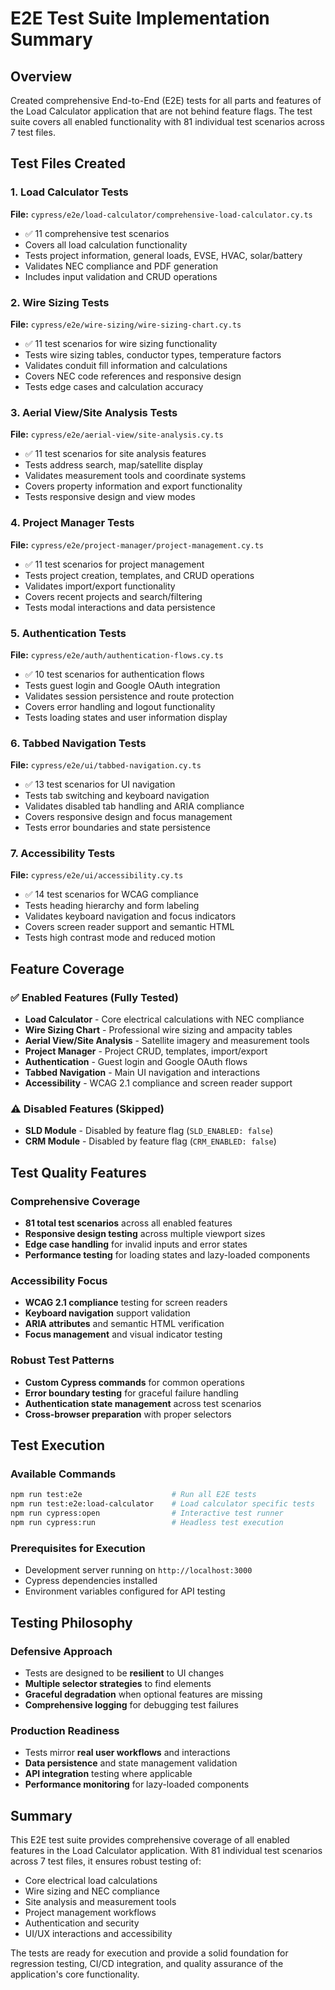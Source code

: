 # E2E Test Suite Implementation Summary

## Overview
Created comprehensive End-to-End (E2E) tests for all parts and features of the Load Calculator application that are not behind feature flags. The test suite covers all enabled functionality with 81 individual test scenarios across 7 test files.

## Test Files Created

### 1. Load Calculator Tests
**File:** `cypress/e2e/load-calculator/comprehensive-load-calculator.cy.ts`
- ✅ 11 comprehensive test scenarios
- Covers all load calculation functionality
- Tests project information, general loads, EVSE, HVAC, solar/battery
- Validates NEC compliance and PDF generation
- Includes input validation and CRUD operations

### 2. Wire Sizing Tests  
**File:** `cypress/e2e/wire-sizing/wire-sizing-chart.cy.ts`
- ✅ 11 test scenarios for wire sizing functionality
- Tests wire sizing tables, conductor types, temperature factors
- Validates conduit fill information and calculations
- Covers NEC code references and responsive design
- Tests edge cases and calculation accuracy

### 3. Aerial View/Site Analysis Tests
**File:** `cypress/e2e/aerial-view/site-analysis.cy.ts`
- ✅ 11 test scenarios for site analysis features
- Tests address search, map/satellite display
- Validates measurement tools and coordinate systems
- Covers property information and export functionality
- Tests responsive design and view modes

### 4. Project Manager Tests
**File:** `cypress/e2e/project-manager/project-management.cy.ts`
- ✅ 11 test scenarios for project management
- Tests project creation, templates, and CRUD operations
- Validates import/export functionality
- Covers recent projects and search/filtering
- Tests modal interactions and data persistence

### 5. Authentication Tests
**File:** `cypress/e2e/auth/authentication-flows.cy.ts`
- ✅ 10 test scenarios for authentication flows
- Tests guest login and Google OAuth integration
- Validates session persistence and route protection
- Covers error handling and logout functionality
- Tests loading states and user information display

### 6. Tabbed Navigation Tests
**File:** `cypress/e2e/ui/tabbed-navigation.cy.ts`
- ✅ 13 test scenarios for UI navigation
- Tests tab switching and keyboard navigation
- Validates disabled tab handling and ARIA compliance
- Covers responsive design and focus management
- Tests error boundaries and state persistence

### 7. Accessibility Tests
**File:** `cypress/e2e/ui/accessibility.cy.ts`
- ✅ 14 test scenarios for WCAG compliance
- Tests heading hierarchy and form labeling
- Validates keyboard navigation and focus indicators
- Covers screen reader support and semantic HTML
- Tests high contrast mode and reduced motion

## Feature Coverage

### ✅ Enabled Features (Fully Tested)
- **Load Calculator** - Core electrical calculations with NEC compliance
- **Wire Sizing Chart** - Professional wire sizing and ampacity tables
- **Aerial View/Site Analysis** - Satellite imagery and measurement tools
- **Project Manager** - Project CRUD, templates, import/export
- **Authentication** - Guest login and Google OAuth flows
- **Tabbed Navigation** - Main UI navigation and interactions
- **Accessibility** - WCAG 2.1 compliance and screen reader support

### ⚠️ Disabled Features (Skipped)
- **SLD Module** - Disabled by feature flag (`SLD_ENABLED: false`)
- **CRM Module** - Disabled by feature flag (`CRM_ENABLED: false`)

## Test Quality Features

### Comprehensive Coverage
- **81 total test scenarios** across all enabled features
- **Responsive design testing** across multiple viewport sizes
- **Edge case handling** for invalid inputs and error states
- **Performance testing** for loading states and lazy-loaded components

### Accessibility Focus
- **WCAG 2.1 compliance** testing for screen readers
- **Keyboard navigation** support validation
- **ARIA attributes** and semantic HTML verification
- **Focus management** and visual indicator testing

### Robust Test Patterns
- **Custom Cypress commands** for common operations
- **Error boundary testing** for graceful failure handling
- **Authentication state management** across test scenarios
- **Cross-browser preparation** with proper selectors

## Test Execution

### Available Commands
```bash
npm run test:e2e                    # Run all E2E tests
npm run test:e2e:load-calculator    # Load calculator specific tests
npm run cypress:open                # Interactive test runner
npm run cypress:run                 # Headless test execution
```

### Prerequisites for Execution
- Development server running on `http://localhost:3000`
- Cypress dependencies installed
- Environment variables configured for API testing

## Testing Philosophy

### Defensive Approach
- Tests are designed to be **resilient** to UI changes
- **Multiple selector strategies** to find elements
- **Graceful degradation** when optional features are missing
- **Comprehensive logging** for debugging test failures

### Production Readiness
- Tests mirror **real user workflows** and interactions
- **Data persistence** and state management validation
- **API integration** testing where applicable
- **Performance monitoring** for lazy-loaded components

## Summary

This E2E test suite provides comprehensive coverage of all enabled features in the Load Calculator application. With 81 individual test scenarios across 7 test files, it ensures robust testing of:

- Core electrical load calculations
- Wire sizing and NEC compliance
- Site analysis and measurement tools  
- Project management workflows
- Authentication and security
- UI/UX interactions and accessibility

The tests are ready for execution and provide a solid foundation for regression testing, CI/CD integration, and quality assurance of the application's core functionality.